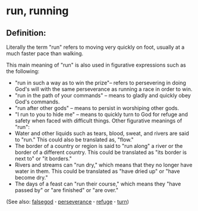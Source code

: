 # run, running #

## Definition: ##

Literally the term "run" refers to moving very quickly on foot, usually at a much faster pace than walking.

This main meaning of "run" is also used in figurative expressions such as the following:
   * "run in such a way as to win the prize"– refers to persevering in doing God's will with the same perseverance as running a race in order to win.
   * "run in the path of your commands" – means to gladly and quickly obey God's commands.
   * "run after other gods" – means to persist in worshiping other gods.
   * "I run to you to hide me" – means to quickly turn to God for refuge and safety when faced with difficult things.
Other figurative meanings of "run":
   * Water and other liquids such as tears, blood, sweat, and rivers are said to "run." This could also be translated as, "flow."
   * The border of a country or region is said to "run along" a river or the border of a different country. This could be translated as "its border is next to" or "it borders."
   * Rivers and streams can "run dry," which means that they no longer have water in them. This could be translated as "have dried up" or "have become dry."
   * The days of a feast can "run their course," which means they "have passed by" or "are finished" or "are over."

(See also: [falsegod](../kt/falsegod.md) **·** [perseverance](../other/perseverance.md) **·** [refuge](../kt/refuge.md) **·** [turn](../kt/turn.md))

## 